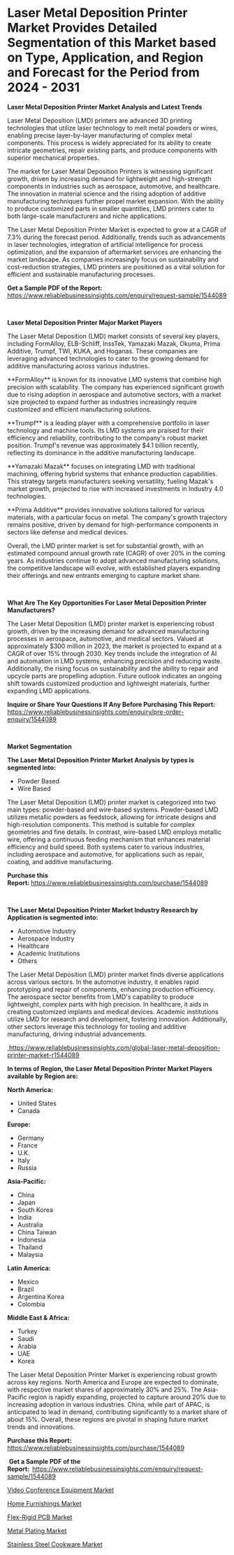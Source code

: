 <p><h1>Laser Metal Deposition Printer Market Provides Detailed Segmentation of this Market based on Type, Application, and Region and Forecast for the Period from 2024 - 2031</h1></p><p><strong>Laser Metal Deposition Printer Market Analysis and Latest Trends</strong></p>
<p><p>Laser Metal Deposition (LMD) printers are advanced 3D printing technologies that utilize laser technology to melt metal powders or wires, enabling precise layer-by-layer manufacturing of complex metal components. This process is widely appreciated for its ability to create intricate geometries, repair existing parts, and produce components with superior mechanical properties. </p><p>The market for Laser Metal Deposition Printers is witnessing significant growth, driven by increasing demand for lightweight and high-strength components in industries such as aerospace, automotive, and healthcare. The innovation in material science and the rising adoption of additive manufacturing techniques further propel market expansion. With the ability to produce customized parts in smaller quantities, LMD printers cater to both large-scale manufacturers and niche applications. </p><p>The Laser Metal Deposition Printer Market is expected to grow at a CAGR of 7.3% during the forecast period. Additionally, trends such as advancements in laser technologies, integration of artificial intelligence for process optimization, and the expansion of aftermarket services are enhancing the market landscape. As companies increasingly focus on sustainability and cost-reduction strategies, LMD printers are positioned as a vital solution for efficient and sustainable manufacturing processes.</p></p>
<p><strong>Get a Sample PDF of the Report:&nbsp;</strong> <a href="https://www.reliablebusinessinsights.com/enquiry/request-sample/1544089?utm_campaign=97&utm_medium=2&utm_source=Github&utm_content=ia&utm_term=29092024&utm_id=laser-metal-deposition-printer">https://www.reliablebusinessinsights.com/enquiry/request-sample/1544089</a></p>
<p>&nbsp;</p>
<p><strong>Laser Metal Deposition Printer Major Market Players</strong></p>
<p><p>The Laser Metal Deposition (LMD) market consists of several key players, including FormAlloy, ELB-Schliff, InssTek, Yamazaki Mazak, Okuma, Prima Additive, Trumpf, TWI, KUKA, and Hoganas. These companies are leveraging advanced technologies to cater to the growing demand for additive manufacturing across various industries.</p><p>**FormAlloy** is known for its innovative LMD systems that combine high precision with scalability. The company has experienced significant growth due to rising adoption in aerospace and automotive sectors, with a market size projected to expand further as industries increasingly require customized and efficient manufacturing solutions.</p><p>**Trumpf** is a leading player with a comprehensive portfolio in laser technology and machine tools. Its LMD systems are praised for their efficiency and reliability, contributing to the company's robust market position. Trumpf's revenue was approximately $4.1 billion recently, reflecting its dominance in the additive manufacturing landscape.</p><p>**Yamazaki Mazak** focuses on integrating LMD with traditional machining, offering hybrid systems that enhance production capabilities. This strategy targets manufacturers seeking versatility, fueling Mazak's market growth, projected to rise with increased investments in Industry 4.0 technologies.</p><p>**Prima Additive** provides innovative solutions tailored for various materials, with a particular focus on metal. The company's growth trajectory remains positive, driven by demand for high-performance components in sectors like defense and medical devices.</p><p>Overall, the LMD printer market is set for substantial growth, with an estimated compound annual growth rate (CAGR) of over 20% in the coming years. As industries continue to adopt advanced manufacturing solutions, the competitive landscape will evolve, with established players expanding their offerings and new entrants emerging to capture market share.</p></p>
<p>&nbsp;</p>
<p><strong>What Are The Key Opportunities For Laser Metal Deposition Printer Manufacturers?</strong></p>
<p><p>The Laser Metal Deposition (LMD) printer market is experiencing robust growth, driven by the increasing demand for advanced manufacturing processes in aerospace, automotive, and medical sectors. Valued at approximately $300 million in 2023, the market is projected to expand at a CAGR of over 15% through 2030. Key trends include the integration of AI and automation in LMD systems, enhancing precision and reducing waste. Additionally, the rising focus on sustainability and the ability to repair and upcycle parts are propelling adoption. Future outlook indicates an ongoing shift towards customized production and lightweight materials, further expanding LMD applications.</p></p>
<p><strong>Inquire or Share Your Questions If Any Before Purchasing This Report:</strong> <a href="https://www.reliablebusinessinsights.com/enquiry/pre-order-enquiry/1544089?utm_campaign=97&utm_medium=2&utm_source=Github&utm_content=ia&utm_term=29092024&utm_id=laser-metal-deposition-printer">https://www.reliablebusinessinsights.com/enquiry/pre-order-enquiry/1544089</a></p>
<p>&nbsp;</p>
<p><strong>Market Segmentation</strong></p>
<p><strong>The Laser Metal Deposition Printer Market Analysis by types is segmented into:</strong></p>
<p><ul><li>Powder Based</li><li>Wire Based</li></ul></p>
<p><p>The Laser Metal Deposition (LMD) printer market is categorized into two main types: powder-based and wire-based systems. Powder-based LMD utilizes metallic powders as feedstock, allowing for intricate designs and high-resolution components. This method is suitable for complex geometries and fine details. In contrast, wire-based LMD employs metallic wire, offering a continuous feeding mechanism that enhances material efficiency and build speed. Both systems cater to various industries, including aerospace and automotive, for applications such as repair, coating, and additive manufacturing.</p></p>
<p><strong>Purchase this Report:&nbsp;</strong><a href="https://www.reliablebusinessinsights.com/purchase/1544089?utm_campaign=97&utm_medium=2&utm_source=Github&utm_content=ia&utm_term=29092024&utm_id=laser-metal-deposition-printer">https://www.reliablebusinessinsights.com/purchase/1544089</a></p>
<p>&nbsp;</p>
<p><strong>The Laser Metal Deposition Printer Market Industry Research by Application is segmented into:</strong></p>
<p><ul><li>Automotive Industry</li><li>Aerospace Industry</li><li>Healthcare</li><li>Academic Institutions</li><li>Others</li></ul></p>
<p><p>The Laser Metal Deposition (LMD) printer market finds diverse applications across various sectors. In the automotive industry, it enables rapid prototyping and repair of components, enhancing production efficiency. The aerospace sector benefits from LMD's capability to produce lightweight, complex parts with high precision. In healthcare, it aids in creating customized implants and medical devices. Academic institutions utilize LMD for research and development, fostering innovation. Additionally, other sectors leverage this technology for tooling and additive manufacturing, driving industrial advancements.</p></p>
<p><a href="https://www.reliablebusinessinsights.com/global-laser-metal-deposition-printer-market-r1544089?utm_campaign=97&utm_medium=2&utm_source=Github&utm_content=ia&utm_term=29092024&utm_id=laser-metal-deposition-printer">&nbsp;https://www.reliablebusinessinsights.com/global-laser-metal-deposition-printer-market-r1544089</a></p>
<p><strong>In terms of Region, the Laser Metal Deposition Printer Market Players available by Region are:</strong></p>
<p>
    <p> <strong> North America: </strong>
        <ul>
            <li>United States</li>
            <li>Canada</li>
        </ul>
        </p> 
    <p> <strong> Europe: </strong>
        <ul>
            <li>Germany</li>
            <li>France</li>
            <li>U.K.</li>
            <li>Italy</li>
            <li>Russia</li>
        </ul>
        </p> 
    <p> <strong> Asia-Pacific: </strong>
        <ul>
            <li>China</li>
            <li>Japan</li>
            <li>South Korea</li>
            <li>India</li>
            <li>Australia</li>
            <li>China Taiwan</li>
            <li>Indonesia</li>
            <li>Thailand</li>
            <li>Malaysia</li>
        </ul>
        </p> 
    <p> <strong> Latin America: </strong>
        <ul>
            <li>Mexico</li>
            <li>Brazil</li>
            <li>Argentina Korea</li>
            <li>Colombia</li>
        </ul>
        </p> 
    <p> <strong> Middle East & Africa: </strong>
        <ul>
            <li>Turkey</li>
            <li>Saudi</li>
            <li>Arabia</li>
            <li>UAE</li>
            <li>Korea</li>
        </ul>
    </p>
    </p>
<p><p>The Laser Metal Deposition Printer Market is experiencing robust growth across key regions. North America and Europe are expected to dominate, with respective market shares of approximately 30% and 25%. The Asia-Pacific region is rapidly expanding, projected to capture around 20% due to increasing adoption in various industries. China, while part of APAC, is anticipated to lead in demand, contributing significantly to a market share of about 15%. Overall, these regions are pivotal in shaping future market trends and innovations.</p></p>
<p><strong>Purchase this Report: </strong><a href="https://www.reliablebusinessinsights.com/purchase/1544089?utm_campaign=97&utm_medium=2&utm_source=Github&utm_content=ia&utm_term=29092024&utm_id=laser-metal-deposition-printer">https://www.reliablebusinessinsights.com/purchase/1544089</a></p>
<p>&nbsp;<strong>Get a Sample PDF of the Report:&nbsp;&nbsp;</strong><a href="https://www.reliablebusinessinsights.com/enquiry/request-sample/1544089?utm_campaign=97&utm_medium=2&utm_source=Github&utm_content=ia&utm_term=29092024&utm_id=laser-metal-deposition-printer">https://www.reliablebusinessinsights.com/enquiry/request-sample/1544089</a></p>
<p><strong></strong></p>
<p><p><a href="https://issuu.com/reportprime-2/docs/video-conference-equipment-market-s_2c874a2a30561b?utm_campaign=97&utm_medium=2&utm_source=Github&utm_content=ia&utm_term=29092024&utm_id=laser-metal-deposition-printer">Video Conference Equipment Market</a></p><p><a href="https://www.linkedin.com/pulse/home-furnishings-market-global-trends-forecast-2024-2031-13s8c?utm_campaign=97&utm_medium=2&utm_source=Github&utm_content=ia&utm_term=29092024&utm_id=laser-metal-deposition-printer">Home Furnishings Market</a></p><p><a href="https://github.com/michaelhall412/Market-Research-Report-List-1/blob/main/flex-rigid-pcb-market.md?utm_campaign=97&utm_medium=2&utm_source=Github&utm_content=ia&utm_term=29092024&utm_id=laser-metal-deposition-printer">Flex-Rigid PCB Market</a></p><p><a href="https://github.com/darcy8m10dupre/Market-Research-Report-List-1/blob/main/metal-plating-market.md?utm_campaign=97&utm_medium=2&utm_source=Github&utm_content=ia&utm_term=29092024&utm_id=laser-metal-deposition-printer">Metal Plating Market</a></p><p><a href="https://www.linkedin.com/pulse/stainless-steel-cookware-market-size-segmentation-trends-growth-dqhcc?utm_campaign=97&utm_medium=2&utm_source=Github&utm_content=ia&utm_term=29092024&utm_id=laser-metal-deposition-printer">Stainless Steel Cookware Market</a></p></p>